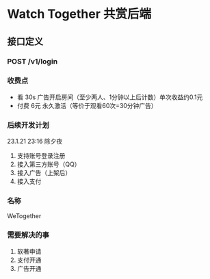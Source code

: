 # Watch Together 共赏后端
## 接口定义
### POST /v1/login

### 收费点
- 看 30s 广告开启房间（至少两人、1分钟以上后计数）单次收益约0.1元
- 付费 6元 永久激活（等价于观看60次=30分钟广告）

### 后续开发计划
23.1.21 23:16 除夕夜
1. 支持账号登录注册
2. 接入第三方账号（QQ）
3. 接入广告（上架后）
4. 接入支付

### 名称
WeTogether

### 需要解决的事
1. 软著申请
2. 支付开通
3. 广告开通